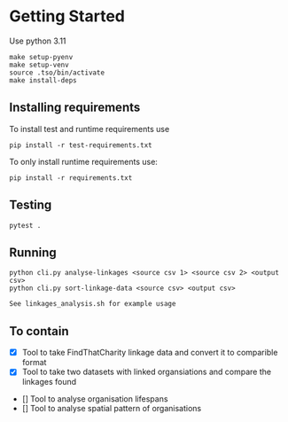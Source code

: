# Getting Started

Use python 3.11

    make setup-pyenv
    make setup-venv
    source .tso/bin/activate
    make install-deps
    
## Installing requirements

To install test and runtime requirements use

    pip install -r test-requirements.txt

To only install runtime requirements use:

    pip install -r requirements.txt

## Testing 

    pytest . 

## Running

    python cli.py analyse-linkages <source csv 1> <source csv 2> <output csv>
    python cli.py sort-linkage-data <source csv> <output csv>

    See linkages_analysis.sh for example usage

## To contain
- [x]  Tool to take FindThatCharity linkage data and convert it to comparible format
- [x]  Tool to take two datasets with linked organsiations and compare the linkages found
- []  Tool to analyse organisation lifespans
- [] Tool to analyse spatial pattern of organisations

 

